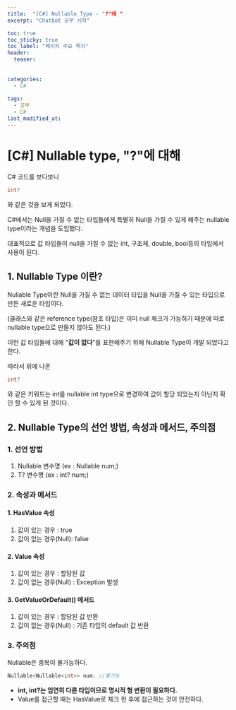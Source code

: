 ```yaml
---
title:  "[C#] Nullable Type - "?"에 "
excerpt: "Chatbot 공부 시작"

toc: true
toc_sticky: true
toc_label: "페이지 주요 목차"
header:
  teaser: 
  
  
categories:
  - C#
  
tags:
  - 공부
  - C#
last_modified_at: 
---
```


[C#] Nullable type, "?"에 대해
========================

C# 코드를 보다보니 
```C#
int?
```
와 같은 것을 보게 되었다.

C#에서는 Null을 가질 수 없는 타입들에게 특별히 Null을 가질 수 있게 해주는 nullable type이라는 개념을 도입했다.

대표적으로 값 타입들이 null을 가질 수 없는 int, 구조체, double, bool등의 타입에서 사용이 된다.

## 1. Nullable Type 이란? 

Nullable Type이란 Null을 가질 수 없는 데이터 타입을 Null을 가질 수 있는 타입으로 만든 새로운 타입이다.

(클래스와 같은 reference type(참조 타입)은 이미 null 체크가 가능하기 때문에 따로 nullable type으로 만들지 않아도 된다.)

이런 값 타입들에 대해 "**값이 없다**"를 표현해주기 위해 Nullable Type이 개발 되었다고 한다.

따라서 위에 나온
```C#
int?
```
와 같은 키워드는 int를 nullable int type으로 변경하여 값이 할당 되었는지 아닌지 확인 할 수 있게 된 것이다.

## 2. Nullable Type의 선언 방법, 속성과 메서드, 주의점

### 1. 선언 방법

1. Nullable<T> 변수명 (ex : Nullable<int> num;)
2. T? 변수명 (ex : int? num;)

### 2. 속성과 메서드

#### 1. HasValue 속성

1. 값이 있는 경우 : true
2. 값이 없는 경우(Null): false

#### 2. Value 속성

1. 값이 있는 경우 : 할당된 값
2. 값이 없는 경우(Null) : Exception 발생

#### 3. GetValueOrDefault() 메서드

1. 값이 있는 경우 : 할당된 값 반환
2. 값이 없는 경우(Null) : 기존 타입의 default 값 반환

### 3. 주의점

Nullable은 중복이 불가능하다. 

```C#
Nullable<Nullable<int>> num; //불가능
```
* **int, int?는 엄연히 다른 타입이므로 명시적 형 변환이 필요하다.**
* Value를 접근할 때는 HasValue로 체크 한 후에 접근하는 것이 안전하다.

